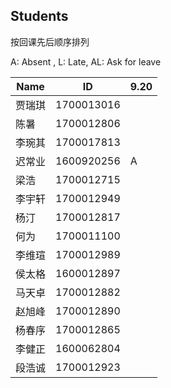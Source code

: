 ## Students

按回课先后顺序排列

A: Absent , L: Late, AL: Ask for leave

 Name |   ID     | 9.20
------|----------|------
贾瑞琪|1700013016|
陈暑  |1700012806|
李琬其|1700017813|
迟常业|1600920256| A
梁浩  |1700012715|
李宇轩|1700012949|
杨汀  |1700012817|
何为  |1700011100|
李维瑄|1700012989|
侯太格|1600012897|
马天卓|1700012882|
赵旭峰|1700012890|
杨春序|1700012865|
李健正|1600062804|
段浩诚|1700012923|
